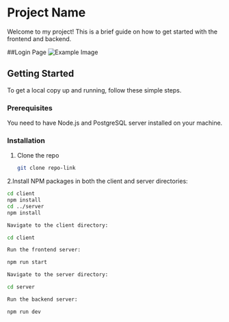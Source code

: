 # Project Name

Welcome to my project! This is a brief guide on how to get started with the frontend and backend.

##Login Page
![Example Image](https://drive.google.com/file/d/1KWhxmggE6dWTXXC6b46kzp0kZBAsZhkP/view?usp=sharing)

## Getting Started

To get a local copy up and running, follow these simple steps.

### Prerequisites

You need to have Node.js and PostgreSQL server installed on your machine.

### Installation

1. Clone the repo
   ```sh
   git clone repo-link

2.Install NPM packages in both the client and server directories:

```sh
cd client
npm install
cd ../server
npm install

Navigate to the client directory:

cd client

Run the frontend server:

npm run start

Navigate to the server directory:

cd server

Run the backend server:

npm run dev

